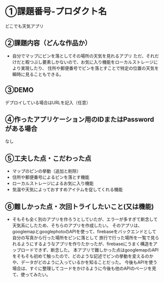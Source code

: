 # ①課題番号-プロダクト名

どこでも天気アプリ

## ②課題内容（どんな作品か）

- 自分でマップにピンを落としてその場所の天気を見れるアプリ
  ただ、それだけだと暇つぶし要素しかないので、お気に入り機能をローカルストレージにより実現したり、
  住所や郵便番号でピンを落とすことで特定の位置の天気を瞬時に見ることもできる。

## ③DEMO

デプロイしている場合はURLを記入（任意）

## ④作ったアプリケーション用のIDまたはPasswordがある場合

なし

## ⑤工夫した点・こだわった点

- マップのピンの挙動（追加と削除）
- 住所や郵便番号によるピンを落とす機能
- ローカルストレージによるお気に入り機能
- 気温や天気によっておすすめアイテムを促してくれる機能

## ⑥難しかった点・次回トライしたいこと(又は機能)

- そもそも全く別のアプリを作ろうとしていたが、エラーが多すぎて断念して天気系にしたため、そちらのアプリを作成したい。
  そのアプリは、googlemapとgooglephotoのAPIを使って、firebaseをバックエンドとして自分の写真から行った場所をピンに落として
  旅行で行った場所を一覧で見られるようにするようなアプリを作りたかったが、firebaseにうまく構造をアップロードできず、断念した。
  本アプリで難しかった点はgooglemapのAPIをそもそも初めて触ったので、どのような記述でピンの挙動を変えるのかや、データがどのように入っているかを知ることだった。
  今後もAPIを使う場合は、すぐに整理してコードをかけるように今後も他のAPIのページを見て、使ってみたい。



